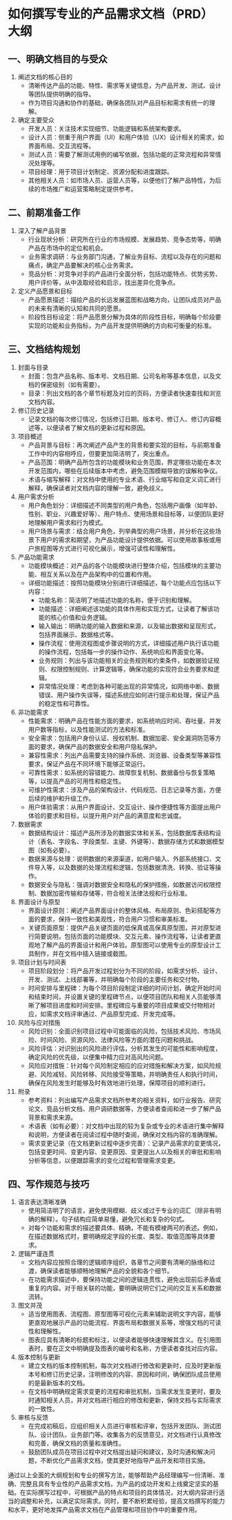 # 如何撰写专业的产品需求文档（PRD）大纲

## 一、明确文档目的与受众
1. 阐述文档的核心目的
    - 清晰传达产品的功能、特性、需求等关键信息，为产品开发、测试、设计等团队提供明确的指导。
    - 作为项目沟通和协作的基础，确保各团队对产品目标和需求有统一的理解。
2. 确定主要受众
    - 开发人员：关注技术实现细节、功能逻辑和系统架构要求。
    - 设计人员：侧重于用户界面（UI）和用户体验（UX）设计相关的需求，如界面布局、交互流程等。
    - 测试人员：需要了解测试用例的编写依据，包括功能的正常流程和异常情况处理等。
    - 项目经理：用于项目计划制定、资源分配和进度跟踪。
    - 其他相关人员：如市场人员、运营人员等，以便他们了解产品特性，为后续的市场推广和运营策略制定提供参考。

## 二、前期准备工作
1. 深入了解产品背景
    - 行业现状分析：研究所在行业的市场规模、发展趋势、竞争态势等，明确产品在市场中的定位和机会。
    - 业务需求调研：与业务部门沟通，了解业务目标、流程以及存在的问题和痛点，确定产品要解决的核心业务需求。
    - 竞品分析：对竞争对手的产品进行全面分析，包括功能特点、优势劣势、用户评价等，从中汲取经验和启示，找出差异化竞争点。
2. 定义产品愿景和目标
    - 产品愿景描述：描绘产品的长远发展蓝图和战略方向，让团队成员对产品的未来有清晰的认知和共同的愿景。
    - 阶段性目标设定：将产品愿景分解为具体的阶段性目标，明确每个阶段要实现的功能和业务指标，为产品开发提供明确的方向和可衡量的标准。

## 三、文档结构规划
1. 封面与目录
    - 封面：包含产品名称、版本号、文档日期、公司名称等基本信息，以及文档的保密级别（如有需要）。
    - 目录：列出文档的各个章节标题及对应的页码，方便读者快速查找和浏览文档内容。
2. 修订历史记录
    - 记录文档的每次修订情况，包括修订日期、版本号、修订人、修订内容概述等，以便读者了解文档的更新过程和原因。
3. 项目概述
    - 产品背景与目标：再次阐述产品产生的背景和要实现的目标，与前期准备工作中的内容相呼应，但要更加简洁明了，突出重点。
    - 产品范围：明确产品所包含的功能模块和业务范围，界定哪些功能在本次开发范围内，哪些在后续版本中考虑，避免范围模糊导致的误解和争议。
    - 术语与缩写解释：对文档中使用的专业术语、行业缩写和自定义词汇进行解释，确保读者对文档内容的理解一致，避免歧义。
4. 用户需求分析
    - 用户角色划分：详细描述不同类型的用户角色，包括用户画像（如年龄、性别、职业、兴趣爱好等）、用户特点、使用场景和目标等，以便团队更好地理解用户需求和行为模式。
    - 用户场景与需求：结合用户角色，列举典型的用户场景，并分析在这些场景下用户的需求和期望，为产品功能设计提供依据。可以使用故事板或用户旅程图等方式进行可视化展示，增强可读性和理解性。
5. 产品功能需求
    - 功能模块概述：对产品的各个功能模块进行整体介绍，包括模块的主要功能、相互关系以及在产品架构中的位置和作用。
    - 详细功能描述：按照功能模块分别进行详细描述，每个功能点应包括以下内容：
        - 功能名称：简洁明了地描述功能的名称，便于识别和理解。
        - 功能描述：详细阐述该功能的具体作用和实现方式，让读者了解该功能的核心价值和业务逻辑。
        - 输入输出：明确功能的输入数据和来源，以及输出数据和呈现形式，包括界面展示、数据格式等。
        - 操作流程：使用流程图或步骤说明的方式，详细描述用户执行该功能的操作流程，包括每一步的操作动作、系统响应和界面变化等。
        - 业务规则：列出与该功能相关的业务规则和约束条件，如数据验证规则、权限控制规则、计算逻辑等，确保功能的实现符合业务要求和逻辑。
        - 异常情况处理：考虑到各种可能出现的异常情况，如网络中断、数据错误、用户操作失误等，描述系统应如何进行提示和处理，保证产品的稳定性和可靠性。
6. 非功能需求
    - 性能需求：明确产品在性能方面的要求，如系统响应时间、吞吐量、并发用户数等指标，以及性能测试的方法和标准。
    - 安全需求：包括用户身份认证、授权机制、数据加密、安全漏洞防范等方面的要求，确保产品的数据安全和用户隐私保护。
    - 兼容性需求：列出产品需要支持的操作系统、浏览器、设备类型等兼容性要求，保证产品在不同环境下能够正常运行。
    - 可靠性需求：如系统的容错能力、故障恢复机制、数据备份与恢复策略等，以提高产品的可用性和稳定性。
    - 可维护性需求：涉及产品的架构设计、代码规范、日志记录等方面，方便后续的维护和升级工作。
    - 用户体验需求：从用户界面设计、交互设计、操作便捷性等方面提出用户体验的要求和目标，以提升用户对产品的满意度和忠诚度。
7. 数据需求
    - 数据结构设计：描述产品所涉及的数据实体和关系，包括数据库表结构设计（表名、字段名、字段类型、主键、外键等）、数据存储方式和数据模型图（如有必要）。
    - 数据来源与处理：说明数据的来源渠道，如用户输入、外部系统接口、文件导入等，以及数据的处理流程和逻辑，包括数据清洗、转换、验证等操作。
    - 数据安全与隐私：强调对数据安全和隐私的保护措施，如数据访问权限控制、数据加密传输和存储等，符合相关法律法规和行业标准。
8. 界面设计与原型
    - 界面设计原则：阐述产品界面设计的整体风格、布局原则、色彩搭配等方面的要求，保持一致性和美观性，符合用户习惯和审美标准。
    - 关键页面原型：提供产品关键页面的低保真或高保真原型图，并对原型进行简要说明，包括页面的功能模块、交互元素、操作流程等，让读者更直观地了解产品的界面设计和用户体验。原型图可以使用专业的原型设计工具制作，并在文档中插入链接或截图。
9. 项目计划与时间表
    - 项目阶段划分：将产品开发过程划分为不同的阶段，如需求分析、设计、开发、测试、上线部署等，并明确每个阶段的主要任务和交付物。
    - 时间安排与里程碑：为每个项目阶段制定详细的时间计划，确定开始时间和结束时间，并设置关键的里程碑节点，以便项目团队和相关人员能够清晰了解项目进度和时间安排。里程碑应与重要的项目成果或交付物相对应，如需求文档评审通过、产品原型完成、开发完成等。
10. 风险与应对措施
    - 风险识别：全面识别项目过程中可能面临的风险，包括技术风险、市场风险、时间风险、资源风险、法律风险等方面的潜在问题和挑战。
    - 风险评估：对识别出的风险进行评估，分析其发生的可能性和影响程度，确定风险的优先级，以便集中精力应对高风险问题。
    - 风险应对措施：针对每个风险制定相应的应对措施和解决方案，如风险规避、风险减轻、风险转移、风险接受等策略，并明确责任人和执行时间，确保在风险发生时能够及时有效地进行处理，保障项目的顺利进行。
11. 附录
    - 参考资料：列出编写产品需求文档所参考的相关资料，如行业报告、研究论文、竞品分析文档、用户调研数据等，方便读者查阅和进一步了解产品背景和需求来源。
    - 术语表（如有必要）：对文档中出现的较为复杂或专业的术语进行集中解释和说明，方便读者在阅读过程中随时查阅，确保对文档内容的准确理解。
    - 需求变更记录（在文档更新过程中逐步完善）：记录产品需求的变更情况，包括变更时间、变更内容、变更原因、变更提出人以及相关的审批和影响分析等信息，以便跟踪需求的变化过程和管理需求变更。

## 四、写作规范与技巧
1. 语言表达清晰准确
    - 使用简洁明了的语言，避免使用模糊、歧义或过于专业的词汇（除非有明确的解释）。句子结构应简单易懂，避免冗长和复杂的句式。
    - 对每个功能和需求的描述要具体、精确，不能有模棱两可的表述。例如，在描述数据格式时，要明确规定字段的长度、类型、取值范围等具体要求。
2. 逻辑严谨连贯
    - 文档内容应按照合理的逻辑顺序组织，各章节之间要有清晰的脉络和过渡，确保读者能够顺畅地理解产品的全貌和各个细节。
    - 在功能需求描述中，要保持功能之间的逻辑连贯性，避免出现前后矛盾或重复的内容。对于相关联的功能，要明确说明它们之间的交互关系和数据流转。
3. 图文并茂
    - 适当使用图表、流程图、原型图等可视化元素来辅助说明文字内容，能够更直观地展示产品的功能流程、界面布局和数据关系等，增强文档的可读性和理解性。
    - 图表应具有清晰的标题和标注，以便读者能够快速理解其含义。在引用图表时，要在正文中明确提及图表的编号和名称，方便读者查找对应内容。
4. 版本控制与更新
    - 建立文档的版本控制机制，每次对文档进行修改和更新时，应及时更新版本号和修订历史记录，注明修改的内容、原因和时间，确保团队成员使用的是最新版本的文档。
    - 在文档中明确规定需求变更的流程和审批机制，当需求发生变更时，要及时通知相关人员，并对文档进行相应的修改和更新，保持文档与实际需求的一致性。
5. 审核与反馈
    - 在完成初稿后，应组织相关人员进行审核和评审，包括开发团队、测试团队、设计团队、业务部门等。收集各方的反馈意见，对文档进行认真修改和完善，确保文档的质量和准确性。
    - 鼓励团队成员在项目过程中对文档提出疑问和建议，及时沟通和解决问题，不断优化产品需求文档，使其更好地指导产品开发和项目实施。

通过以上全面的大纲规划和专业的撰写方法，能够帮助产品经理编写一份清晰、准确、完整且具有专业性的产品需求文档，为产品的成功开发和上线奠定坚实的基础。在实际撰写过程中，可根据产品的特点和项目的具体情况，对大纲内容进行适当的调整和补充，以满足实际需求。同时，要不断积累经验，提高文档撰写的能力和水平，更好地发挥产品需求文档在产品管理和项目协作中的重要作用。

